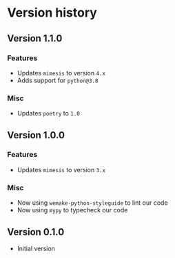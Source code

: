 # Version history

## Version 1.1.0

### Features

- Updates `mimesis` to version `4.x`
- Adds support for `python@3.8`

### Misc

- Updates `poetry` to `1.0`

## Version 1.0.0

### Features

- Updates `mimesis` to version `3.x`

### Misc

- Now using `wemake-python-styleguide` to lint our code
- Now using `mypy` to typecheck our code


## Version 0.1.0

- Initial version
